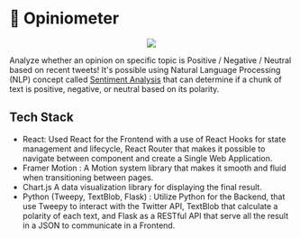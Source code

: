 # 🌟 Opiniometer 
<p align="center">
  <img src="https://i.imgur.com/K4ryW0d.png" >
</p>  

Analyze whether an opinion on specific topic is Positive / Negative / Neutral based on recent tweets! It's possible using Natural Language Processing (NLP) concept called [Sentiment Analysis](https://en.wikipedia.org/wiki/Sentiment_analysis) that can determine if a chunk of text is positive, negative, or neutral based on its polarity.
## Tech Stack
 - React: Used React for the Frontend with a use of React Hooks for state management and lifecycle, React Router that makes it possible to navigate between component and create a Single Web Application.
- Framer Motion : A Motion system library that makes it smooth and fluid when transitioning between pages.
- Chart.js A data visualization library for displaying the final result.
- Python (Tweepy, TextBlob, Flask) : Utilize Python for the Backend, that use Tweepy to interact with the Twitter API, TextBlob that calculate a polarity of each text, and Flask as a RESTful API that serve all the result in a JSON to communicate in a Frontend.
